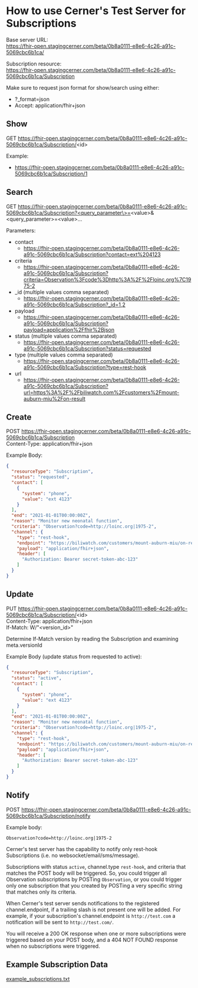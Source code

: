 # How to use Cerner's Test Server for Subscriptions

Base server URL:  
https://fhir-open.stagingcerner.com/beta/0b8a0111-e8e6-4c26-a91c-5069cbc6b1ca/

Subscription resource:  
https://fhir-open.stagingcerner.com/beta/0b8a0111-e8e6-4c26-a91c-5069cbc6b1ca/Subscription

Make sure to request json format for show/search using either:
* ?_format=json
* Accept: application/fhir+json

## Show

GET https://fhir-open.stagingcerner.com/beta/0b8a0111-e8e6-4c26-a91c-5069cbc6b1ca/Subscription/<id\>

Example:
* https://fhir-open.stagingcerner.com/beta/0b8a0111-e8e6-4c26-a91c-5069cbc6b1ca/Subscription/1

## Search

GET https://fhir-open.stagingcerner.com/beta/0b8a0111-e8e6-4c26-a91c-5069cbc6b1ca/Subscription?<query_parameter\>=<value\>&<query_parameter\>=<value\>...

Parameters:
* contact
  * https://fhir-open.stagingcerner.com/beta/0b8a0111-e8e6-4c26-a91c-5069cbc6b1ca/Subscription?contact=ext%204123
* criteria
  * https://fhir-open.stagingcerner.com/beta/0b8a0111-e8e6-4c26-a91c-5069cbc6b1ca/Subscription?criteria=Observation%3Fcode%3Dhttp%3A%2F%2Floinc.org%7C1975-2
* _id (multiple values comma separated)
  * https://fhir-open.stagingcerner.com/beta/0b8a0111-e8e6-4c26-a91c-5069cbc6b1ca/Subscription?_id=1,2
* payload
  * https://fhir-open.stagingcerner.com/beta/0b8a0111-e8e6-4c26-a91c-5069cbc6b1ca/Subscription?payload=application%2Ffhir%2Bjson
* status (multiple values comma separated)
  * https://fhir-open.stagingcerner.com/beta/0b8a0111-e8e6-4c26-a91c-5069cbc6b1ca/Subscription?status=requested
* type (multiple values comma separated)
  * https://fhir-open.stagingcerner.com/beta/0b8a0111-e8e6-4c26-a91c-5069cbc6b1ca/Subscription?type=rest-hook
* url
  * https://fhir-open.stagingcerner.com/beta/0b8a0111-e8e6-4c26-a91c-5069cbc6b1ca/Subscription?url=https%3A%2F%2Fbiliwatch.com%2Fcustomers%2Fmount-auburn-miu%2Fon-result

## Create

POST https://fhir-open.stagingcerner.com/beta/0b8a0111-e8e6-4c26-a91c-5069cbc6b1ca/Subscription  
Content-Type: application/fhir+json

Example Body:
```json
{
  "resourceType": "Subscription",
  "status": "requested",
  "contact": [
    {
      "system": "phone",
      "value": "ext 4123"
    }
  ],
  "end": "2021-01-01T00:00:00Z",
  "reason": "Monitor new neonatal function",
  "criteria": "Observation?code=http://loinc.org|1975-2",
  "channel": {
    "type": "rest-hook",
    "endpoint": "https://biliwatch.com/customers/mount-auburn-miu/on-result",
    "payload": "application/fhir+json",
    "header": [
      "Authorization: Bearer secret-token-abc-123"
    ]
  }
}
```

## Update

PUT https://fhir-open.stagingcerner.com/beta/0b8a0111-e8e6-4c26-a91c-5069cbc6b1ca/Subscription/<id\>  
Content-Type: application/fhir+json  
If-Match: W/"<version_id\>"

Determine If-Match version by reading the Subscription and examining meta.versionId

Example Body (update status from requested to active):
```json
{
  "resourceType": "Subscription",
  "status": "active",
  "contact": [
    {
      "system": "phone",
      "value": "ext 4123"
    }
  ],
  "end": "2021-01-01T00:00:00Z",
  "reason": "Monitor new neonatal function",
  "criteria": "Observation?code=http://loinc.org|1975-2",
  "channel": {
    "type": "rest-hook",
    "endpoint": "https://biliwatch.com/customers/mount-auburn-miu/on-result",
    "payload": "application/fhir+json",
    "header": [
      "Authorization: Bearer secret-token-abc-123"
    ]
  }
}
```

## Notify

POST https://fhir-open.stagingcerner.com/beta/0b8a0111-e8e6-4c26-a91c-5069cbc6b1ca/Subscription/notify

Example body:
```
Observation?code=http://loinc.org|1975-2
```

Cerner's test server has the capability to notify only rest-hook Subscriptions (i.e. no websocket/email/sms/message).

Subscriptions with status `active`, channel.type `rest-hook`, and criteria that matches the POST body will be triggered. So, you could trigger all Observation subscriptions by POSTing `Observation`, or you could trigger only one subscription that you created by POSTing a very specific string that matches only its criteria.

When Cerner's test server sends notifications to the registered channel.endpoint, if a trailing slash is not present one will be added. For example, if your subscription's channel.endpoint is `http://test.com` a notification will be sent to `http://test.com/`.

You will receive a 200 OK response when one or more subscriptions were triggered based on your POST body, and a 404 NOT FOUND response when no subscriptions were triggered.

## Example Subscription Data

[example_subscriptions.txt](example_subscriptions.txt)
